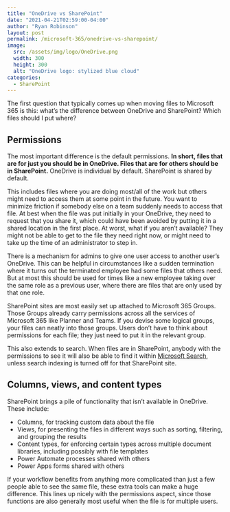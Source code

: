 ```yaml
---
title: "OneDrive vs SharePoint"
date: "2021-04-21T02:59:00-04:00"
author: "Ryan Robinson"
layout: post
permalink: /microsoft-365/onedrive-vs-sharepoint/
image:
  src: /assets/img/logo/OneDrive.png
  width: 300
  height: 300
  alt: "OneDrive logo: stylized blue cloud"
categories:
  - SharePoint
---
```


The first question that typically comes up when moving files to Microsoft 365 is this: what’s the difference between OneDrive and SharePoint? Which files should I put where?

## Permissions

The most important difference is the default permissions. **In short, files that are for just you should be in OneDrive. Files that are for others should be in SharePoint.** OneDrive is individual by default. SharePoint is shared by default.

This includes files where you are doing most/all of the work but others might need to access them at some point in the future. You want to minimize friction if somebody else on a team suddenly needs to access that file. At best when the file was put initially in your OneDrive, they need to request that you share it, which could have been avoided by putting it in a shared location in the first place. At worst, what if you aren’t available? They might not be able to get to the file they need right now, or might need to take up the time of an administrator to step in.

There is a mechanism for admins to give one user access to another user’s OneDrive. This can be helpful in circumstances like a sudden termination where it turns out the terminated employee had some files that others need. But at most this should be used for times like a new employee taking over the same role as a previous user, where there are files that are only used by that one role.

SharePoint sites are most easily set up attached to Microsoft 365 Groups. Those Groups already carry permissions across all the services of Microsoft 365 like Planner and Teams. If you devise some logical groups, your files can neatly into those groups. Users don’t have to think about permissions for each file; they just need to put it in the relevant group.

This also extends to search. When files are in SharePoint, anybody with the permissions to see it will also be able to find it within [Microsoft Search](/microsoft-365/microsoft-teams/microsoft-search-introduction/), unless search indexing is turned off for that SharePoint site.

## Columns, views, and content types

SharePoint brings a pile of functionality that isn’t available in OneDrive. These include:

- Columns, for tracking custom data about the file
- Views, for presenting the files in different ways such as sorting, filtering, and grouping the results
- Content types, for enforcing certain types across multiple document libraries, including possibly with file templates
- Power Automate processes shared with others
- Power Apps forms shared with others

If your workflow benefits from anything more complicated than just a few people able to see the same file, these extra tools can make a huge difference. This lines up nicely with the permissions aspect, since those functions are also generally most useful when the file is for multiple users.
